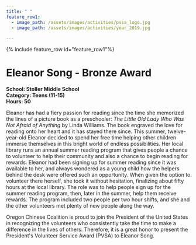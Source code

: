 ```yaml
---
title: " "
feature_row1:
  - image_path: /assets/images/activities/pvsa_logo.jpg
  - image_path: /assets/images/activities/year_2019.jpg

---
```


{% include feature_row id="feature_row1"%}

# Eleanor Song - Bronze Award

**School: Stoller Middle School**  
**Category: Teens (11-15)**  
**Hours: 50**  

Eleanor has had a fiery passion for reading since the time she memorized the lines of a picture book as a preschooler: *The Little Old Lady Who Was Not Afraid of Anything* by Linda Williams. The book engraved the love for reading onto her heart and it has stayed there since. This summer, twelve-year-old Eleanor decided to spend her free time helping other children immerse themselves in this bright world of endless possibilities. Her local library runs an annual summer reading program that gives people a chance to volunteer to help their community and also a chance to begin reading for rewards. Eleanor had been signing up for summer reading since it was available to her, and always wondered as a young child how the helpers behind the desk were offered such an opportunity. When given the option to volunteer there herself, she took it without hesitation, finalizing about fifty hours at the local library. The role was to help people sign up for the summer reading program, then, later in the summer, help them receive rewards. The program included two people per two hour shifts, and she and the other volunteers met plenty of new people along the way.

Oregon Chinese Coalition is proud to join the President of the United States in recognizing the volunteers who consistently take the time to make a difference in the lives of others. Therefore, it is a great honor to present the President's Volunteer Service Award (PVSA) to Eleanor Song.
